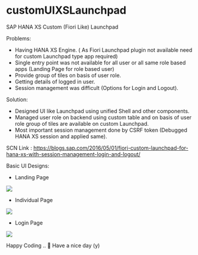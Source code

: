 # customUIXSLaunchpad
SAP HANA XS Custom (Fiori Like) Launchpad

Problems:<br/>
<ul>
<li>Having HANA XS Engine. ( As Fiori Launchpad plugin not available need for custom Launchpad type app required)</li>
<li>Single entry point was not available for all user or all same role based apps (Landing Page for role based user)</li>
<li>Provide group of tiles on basis of user role. </li>
<li>Getting details of logged in user.</li>
<li>Session management was difficult (Options for Login and Logout).</li>
</ul>

Solution:<br/>
<ul>
<li> Designed UI like Launchpad using unified Shell and other components.</li>
<li>Managed user role on backend using custom table and on basis of user role group of tiles are available on custom Launchpad.</li>
<li>Most important session management done by CSRF token (Debugged HANA XS session and applied same). </li>
</ul>

SCN Link :
https://blogs.sap.com/2016/05/01/fiori-custom-launchpad-for-hana-xs-with-session-management-login-and-logout/

Basic UI Designs: <br/>
<ul><li> Landing Page </li></ul>
<img src="https://blogs.sap.com/wp-content/uploads/2016/05/launchpad1_941795.png"/>

<ul><li> Individual Page </li></ul>
<img src="https://blogs.sap.com/wp-content/uploads/2016/05/launchpad2_941807.png"/>

<ul><li> Login Page </li></ul>
<img src="https://blogs.sap.com/wp-content/uploads/2016/05/launchpad_login_941809.png"/>

Happy Coding .. 🙂 Have a nice day (y)
